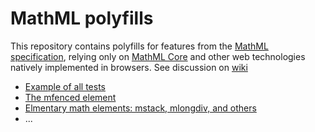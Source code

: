 # MathML polyfills

This repository contains polyfills for features from the
[MathML specification](https://mathml-refresh.github.io/mathml/), relying only
on [MathML Core](https://mathml-refresh.github.io/mathml-core/) and other
web technologies natively implemented in browsers.
See discussion on [wiki](https://github.com/mathml-refresh/mathml-polyfills/wiki/MathML-Polyfill-Task-Force-Guidelines)

* [Example of all tests](https://mathml-refresh.github.io/mathml-polyfills/acid-test.html)
* [The mfenced element](mfenced/)
* [Elmentary math elements: mstack, mlongdiv, and others](elem-math/)
* ...
